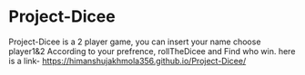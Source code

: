 # Project-Dicee
Project-Dicee is a 2 player game, you can insert your name choose player1&amp;2 According to your prefrence, rollTheDicee and Find who win.
here is a link- https://himanshujakhmola356.github.io/Project-Dicee/
